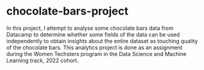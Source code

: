 # chocolate-bars-project 
In this project, I attempt to analyse some chocolate bars data from Datacamp to determine whether some fields of the data can be used independently to obtain insights about the entire dataset as touching quality of the chocolate bars.
This analytics project is done as an assignment during the Women Techsters program in the Data Science and Machine Learning track, 2022 cohort.
